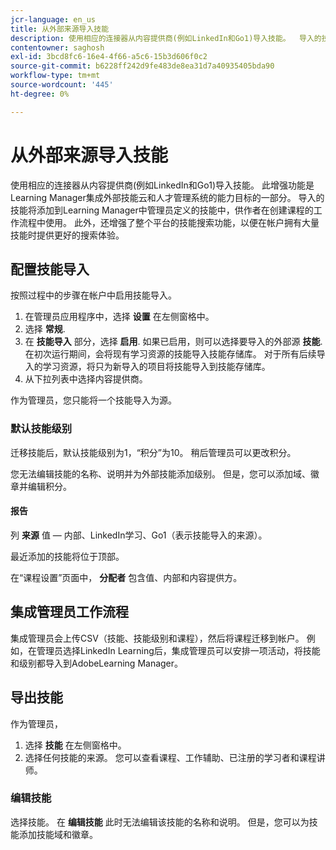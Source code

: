 ```yaml
---
jcr-language: en_us
title: 从外部来源导入技能
description: 使用相应的连接器从内容提供商(例如LinkedIn和Go1)导入技能。  导入的技能将添加到Learning Manager中管理员定义的技能中，供作者在创建课程的工作流程中使用。
contentowner: saghosh
exl-id: 3bcd8fc6-16e4-4f66-a5c6-15b3d606f0c2
source-git-commit: b6228ff242d9fe483de8ea31d7a40935405bda90
workflow-type: tm+mt
source-wordcount: '445'
ht-degree: 0%

---
```


# 从外部来源导入技能

使用相应的连接器从内容提供商(例如LinkedIn和Go1)导入技能。 此增强功能是Learning Manager集成外部技能云和人才管理系统的能力目标的一部分。 导入的技能将添加到Learning Manager中管理员定义的技能中，供作者在创建课程的工作流程中使用。 此外，还增强了整个平台的技能搜索功能，以便在帐户拥有大量技能时提供更好的搜索体验。

## 配置技能导入

按照过程中的步骤在帐户中启用技能导入。

1. 在管理员应用程序中，选择 **设置** 在左侧窗格中。
1. 选择 **常规**.
1. 在 **技能导入** 部分，选择 **启用**. 如果已启用，则可以选择要导入的外部源 **技能**. 在初次运行期间，会将现有学习资源的技能导入技能存储库。 对于所有后续导入的学习资源，将只为新导入的项目将技能导入到技能存储库。
1. 从下拉列表中选择内容提供商。

作为管理员，您只能将一个技能导入为源。

### 默认技能级别

迁移技能后，默认技能级别为1，“积分”为10。 稍后管理员可以更改积分。

您无法编辑技能的名称、说明并为外部技能添加级别。 但是，您可以添加域、徽章并编辑积分。

#### 报告

列 **来源** 值 — 内部、LinkedIn学习、Go1（表示技能导入的来源）。

最近添加的技能将位于顶部。

在“课程设置”页面中， **分配者** 包含值、内部和内容提供方。


## 集成管理员工作流程

集成管理员会上传CSV（技能、技能级别和课程），然后将课程迁移到帐户。 例如，在管理员选择LinkedIn Learning后，集成管理员可以安排一项活动，将技能和级别都导入到AdobeLearning Manager。

## 导出技能

作为管理员，

1. 选择 **技能** 在左侧窗格中。
1. 选择任何技能的来源。 您可以查看课程、工作辅助、已注册的学习者和课程讲师。

### 编辑技能

选择技能。 在 **编辑技能** 此时无法编辑该技能的名称和说明。 但是，您可以为技能添加技能域和徽章。
